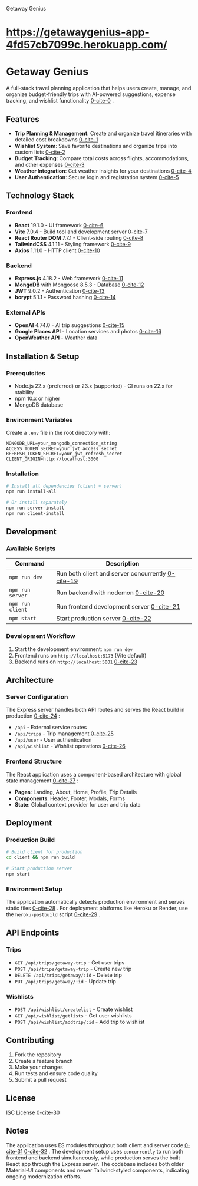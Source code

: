 
Getaway Genius

# https://getawaygenius-app-4fd57cb7099c.herokuapp.com/

# Getaway Genius  
  
A full-stack travel planning application that helps users create, manage, and organize budget-friendly trips with AI-powered suggestions, expense tracking, and wishlist functionality [0-cite-0](#0-cite-0) .  
  
## Features  
  
- **Trip Planning & Management**: Create and organize travel itineraries with detailed cost breakdowns [0-cite-1](#0-cite-1)   
- **Wishlist System**: Save favorite destinations and organize trips into custom lists [0-cite-2](#0-cite-2)   
- **Budget Tracking**: Compare total costs across flights, accommodations, and other expenses [0-cite-3](#0-cite-3)   
- **Weather Integration**: Get weather insights for your destinations [0-cite-4](#0-cite-4)   
- **User Authentication**: Secure login and registration system [0-cite-5](#0-cite-5)   
  
## Technology Stack  
  
### Frontend  
- **React** 19.1.0 - UI framework [0-cite-6](#0-cite-6)   
- **Vite** 7.0.4 - Build tool and development server [0-cite-7](#0-cite-7)   
- **React Router DOM** 7.7.1 - Client-side routing [0-cite-8](#0-cite-8)   
- **TailwindCSS** 4.1.11 - Styling framework [0-cite-9](#0-cite-9)   
- **Axios** 1.11.0 - HTTP client [0-cite-10](#0-cite-10)   
  
### Backend  
- **Express.js** 4.18.2 - Web framework [0-cite-11](#0-cite-11)   
- **MongoDB** with Mongoose 8.5.3 - Database [0-cite-12](#0-cite-12)   
- **JWT** 9.0.2 - Authentication [0-cite-13](#0-cite-13)   
- **bcrypt** 5.1.1 - Password hashing [0-cite-14](#0-cite-14)   
  
### External APIs  
- **OpenAI** 4.74.0 - AI trip suggestions [0-cite-15](#0-cite-15)   
- **Google Places API** - Location services and photos [0-cite-16](#0-cite-16)   
- **OpenWeather API** - Weather data <cite />  
  
## Installation & Setup  
  
### Prerequisites  
- Node.js 22.x (preferred) or 23.x (supported) - CI runs on 22.x for stability
- npm 10.x or higher
- MongoDB database  
  
### Environment Variables  
Create a `.env` file in the root directory with:  
```  
MONGODB_URL=your_mongodb_connection_string  
ACCESS_TOKEN_SECRET=your_jwt_access_secret  
REFRESH_TOKEN_SECRET=your_jwt_refresh_secret  
CLIENT_ORIGIN=http://localhost:3000  
```  
  
### Installation  
```bash  
# Install all dependencies (client + server)  
npm run install-all  
  
# Or install separately  
npm run server-install  
npm run client-install  
```  
  
## Development  
  
### Available Scripts  
  
| Command | Description |  
|---------|-------------|  
| `npm run dev` | Run both client and server concurrently [0-cite-19](#0-cite-19)  |  
| `npm run server` | Run backend with nodemon [0-cite-20](#0-cite-20)  |  
| `npm run client` | Run frontend development server [0-cite-21](#0-cite-21)  |  
| `npm start` | Start production server [0-cite-22](#0-cite-22)  |  
  
### Development Workflow  
1. Start the development environment: `npm run dev`  
2. Frontend runs on `http://localhost:5173` (Vite default)  
3. Backend runs on `http://localhost:5001` [0-cite-23](#0-cite-23)   
  
## Architecture  
  
### Server Configuration  
The Express server handles both API routes and serves the React build in production [0-cite-24](#0-cite-24) :  
  
- `/api` - External service routes  
- `/api/trips` - Trip management [0-cite-25](#0-cite-25)   
- `/api/user` - User authentication  
- `/api/wishlist` - Wishlist operations [0-cite-26](#0-cite-26)   
  
### Frontend Structure  
The React application uses a component-based architecture with global state management [0-cite-27](#0-cite-27) :  
  
- **Pages**: Landing, About, Home, Profile, Trip Details  
- **Components**: Header, Footer, Modals, Forms  
- **State**: Global context provider for user and trip data  
  
## Deployment  
  
### Production Build  
```bash  
# Build client for production  
cd client && npm run build  
  
# Start production server  
npm start  
```  
  
### Environment Setup  
The application automatically detects production environment and serves static files [0-cite-28](#0-cite-28) . For deployment platforms like Heroku or Render, use the `heroku-postbuild` script [0-cite-29](#0-cite-29) .  
  
## API Endpoints  
  
### Trips  
- `GET /api/trips/getaway-trip` - Get user trips  
- `POST /api/trips/getaway-trip` - Create new trip  
- `DELETE /api/trips/getaway/:id` - Delete trip  
- `PUT /api/trips/getaway/:id` - Update trip  
  
### Wishlists  
- `POST /api/wishlist/createlist` - Create wishlist  
- `GET /api/wishlist/getlists` - Get user wishlists  
- `POST /api/wishlist/addtrip/:id` - Add trip to wishlist  
  
## Contributing  
  
1. Fork the repository  
2. Create a feature branch  
3. Make your changes  
4. Run tests and ensure code quality  
5. Submit a pull request  
  
## License  
  
ISC License [0-cite-30](#0-cite-30)   
  
## Notes  
  
The application uses ES modules throughout both client and server code [0-cite-31](#0-cite-31) [0-cite-32](#0-cite-32) . The development setup uses `concurrently` to run both frontend and backend simultaneously, while production serves the built React app through the Express server. The codebase includes both older Material-UI components and newer Tailwind-styled components, indicating ongoing modernization efforts.    
